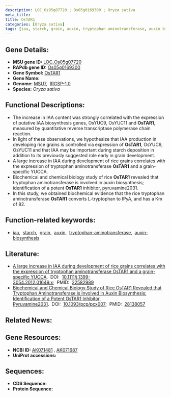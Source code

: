 ```yaml
---
description: LOC_Os05g07720 ; Os05g0169300 ; Oryza sativa
meta_title:
title: OsTAR1
categories: [Oryza sativa]
tags: [iaa, starch, grain, auxin, tryptophan aminotransferase, auxin biosynthesis]
---
```


## Gene Details:
- **MSU gene ID:** [LOC_Os05g07720](http://rice.uga.edu/cgi-bin/ORF_infopage.cgi?orf=LOC_Os05g07720)  
- **RAPdb gene ID:** [Os05g0169300](https://rapdb.dna.affrc.go.jp/locus/?name=Os05g0169300)  
- **Gene Symbol:** <u>OsTAR1</u>
- **Gene Name:**
- **Genome:**  [MSU7](http://rice.uga.edu/),&nbsp;&nbsp;[IRGSP-1.0](https://rapdb.dna.affrc.go.jp/download/irgsp1.html)
- **Species:** *Oryza sativa*

## Functional Descriptions:
   - The increase in IAA content was strongly correlated with the expression of putative IAA biosynthesis genes, OsYUC9, OsYUC11 and **OsTAR1**, measured by quantitative reverse transcriptase polymerase chain reaction.
   - In light of these observations, we hypothesize that IAA production in developing rice grains is controlled via expression of **OsTAR1**, OsYUC9, OsYUC11 and that IAA may be important during starch deposition in addition to its previously suggested role early in grain development.
   - A large increase in IAA during development of rice grains correlates with the expression of tryptophan aminotransferase **OsTAR1** and a grain-specific YUCCA.
   - Biochemical and chemical biology study of rice **OsTAR1** revealed that tryptophan aminotransferase is involved in auxin biosynthesis; identification of a potent **OsTAR1** inhibitor, pyruvamine2031.
   - In this study, we obtained biochemical evidence that the rice tryptophan aminotransferase **OsTAR1** converts L-tryptophan to IPyA, and has a Km of 82.

## Function-related keywords:
   - [iaa](/tags/iaa/),&nbsp;&nbsp;[starch](/tags/starch/),&nbsp;&nbsp;[grain](/tags/grain/),&nbsp;&nbsp;[auxin](/tags/auxin/),&nbsp;&nbsp;[tryptophan-aminotransferase](/tags/tryptophan-aminotransferase/),&nbsp;&nbsp;[auxin-biosynthesis](/tags/auxin-biosynthesis/)

## Literature:
   - [A large increase in IAA during development of rice grains correlates with the expression of tryptophan aminotransferase OsTAR1 and a grain-specific YUCCA](https://www.doi.org/10.1111/j.1399-3054.2012.01649.x).&nbsp;&nbsp;DOI:&nbsp;&nbsp;[10.1111/j.1399-3054.2012.01649.x](https://www.doi.org/10.1111/j.1399-3054.2012.01649.x);&nbsp;&nbsp;PMID:&nbsp;&nbsp;[22582989](https://pubmed.ncbi.nlm.nih.gov/22582989/)
   - [Biochemical and Chemical Biology Study of Rice OsTAR1 Revealed that Tryptophan Aminotransferase is Involved in Auxin Biosynthesis: Identification of a Potent OsTAR1 Inhibitor, Pyruvamine2031](https://www.doi.org/10.1093/pcp/pcx007).&nbsp;&nbsp;DOI:&nbsp;&nbsp;[10.1093/pcp/pcx007](https://www.doi.org/10.1093/pcp/pcx007);&nbsp;&nbsp;PMID:&nbsp;&nbsp;[28138057](https://pubmed.ncbi.nlm.nih.gov/28138057/)

## Related News:

## Gene Resources:
- **NCBI ID:**  [AK071481](http://www.ncbi.nlm.nih.gov/nuccore/AK071481)&nbsp;,&nbsp;[AK071687](http://www.ncbi.nlm.nih.gov/nuccore/AK071687)
- **UniProt accessions:** [](https://www.uniprot.org/uniprotkb//entry)

## Sequences:
- **CDS Sequence:**
- **Protein Sequence:**
